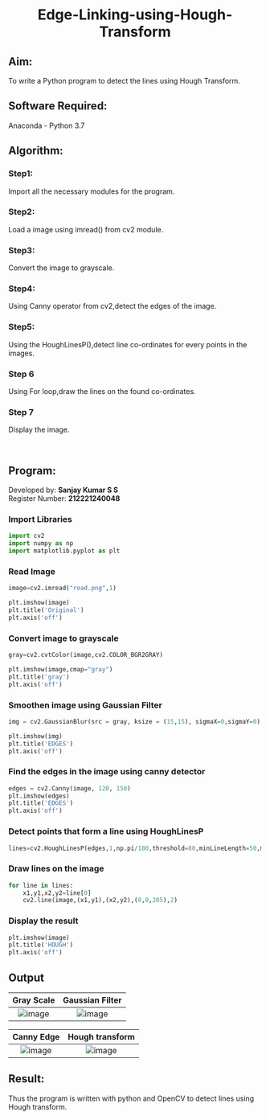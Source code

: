 # <p align="center">Edge-Linking-using-Hough-Transform</p>
## Aim:
To write a Python program to detect the lines using Hough Transform.

## Software Required:
Anaconda - Python 3.7

## Algorithm:
### Step1:
Import all the necessary modules for the program.
### Step2:
Load a image using imread() from cv2 module.
### Step3:
Convert the image to grayscale.
### Step4:
Using Canny operator from cv2,detect the edges of the image.
### Step5:
Using the HoughLinesP(),detect line co-ordinates for every points in the images.
### Step 6
Using For loop,draw the lines on the found co-ordinates.
### Step 7
Display the image.

</br>

## Program:
Developed by: **Sanjay Kumar S S**
</br>
Register Number: **212221240048**

### Import Libraries
```py
import cv2
import numpy as np
import matplotlib.pyplot as plt
```
### Read Image
```py
image=cv2.imread("road.png",1)

plt.imshow(image)
plt.title('Original')
plt.axis('off')
```
### Convert image to grayscale
```py
gray=cv2.cvtColor(image,cv2.COLOR_BGR2GRAY)

plt.imshow(image,cmap="gray")
plt.title('gray')
plt.axis('off')
```

### Smoothen image using Gaussian Filter
```py
img = cv2.GaussianBlur(src = gray, ksize = (15,15), sigmaX=0,sigmaY=0)

plt.imshow(img)
plt.title('EDGES')
plt.axis('off')
```
### Find the edges in the image using canny detector
```py
edges = cv2.Canny(image, 120, 150)
plt.imshow(edges)
plt.title('EDGES')
plt.axis('off')
```
### Detect points that form a line using HoughLinesP
```py
lines=cv2.HoughLinesP(edges,1,np.pi/180,threshold=80,minLineLength=50,maxLineGap=250)
```
### Draw lines on the image
```py
for line in lines:
    x1,y1,x2,y2=line[0]
    cv2.line(image,(x1,y1),(x2,y2),(0,0,205),2)
```
### Display the result
```py
plt.imshow(image)
plt.title('HOUGH')
plt.axis('off')
```
## Output

| Gray Scale 	|  Gaussian Filter	|
|:-:	        |:-:              	|
|![image](https://user-images.githubusercontent.com/93427237/234353787-ef7ab521-460f-4bd7-a336-688bab73e560.png)|![image](https://user-images.githubusercontent.com/93427237/234353958-046b5f5f-be6e-4427-b991-a2a2b4a97712.png)|

| Canny Edge 	|  Hough transform	|
|:-:	        |:-:              	|
|![image](https://user-images.githubusercontent.com/93427237/234354139-fab37042-9297-41a3-9b5b-b67f54061e37.png)|![image](https://user-images.githubusercontent.com/93427237/234354231-0ea6c31e-f948-40fa-92fd-cccb42a07742.png)|

## Result:
Thus the program is written with python and OpenCV to detect lines using Hough transform. 
